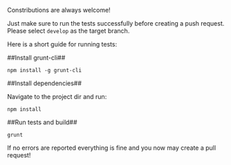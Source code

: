 Constributions are always welcome!

Just make sure to run the tests successfully before creating a push request. Please select `develop` as the target branch.

Here is a short guide for running tests:

##Install grunt-cli##

```
npm install -g grunt-cli
```

##Install dependencies##

Navigate to the project dir and run:

```
npm install
```

##Run tests and build##

```
grunt
```

If no errors are reported everything is fine and you now may create a pull request!
